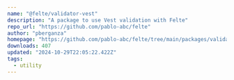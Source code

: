 ```yaml
---
name: "@felte/validator-vest"
description: "A package to use Vest validation with Felte"
repo_url: "https://github.com/pablo-abc/felte"
author: "pberganza"
homepage: "https://github.com/pablo-abc/felte/tree/main/packages/validator-vest"
downloads: 407
updated: "2024-10-29T22:05:22.422Z"
tags: 
  - utility
---
```

